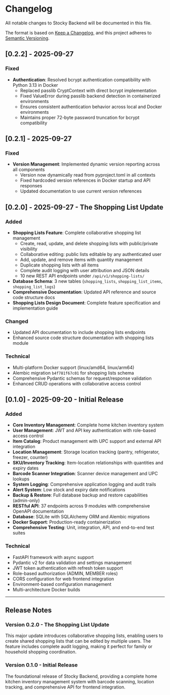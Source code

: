# Changelog

All notable changes to Stocky Backend will be documented in this file.

The format is based on [Keep a Changelog](https://keepachangelog.com/en/1.0.0/),
and this project adheres to [Semantic Versioning](https://semver.org/spec/v2.0.0.html).

## [0.2.2] - 2025-09-27

### Fixed
- **Authentication**: Resolved bcrypt authentication compatibility with Python 3.13 in Docker
  - Replaced passlib CryptContext with direct bcrypt implementation
  - Fixed ValueError during passlib backend detection in containerized environments
  - Ensures consistent authentication behavior across local and Docker environments
  - Maintains proper 72-byte password truncation for bcrypt compatibility

## [0.2.1] - 2025-09-27

### Fixed
- **Version Management**: Implemented dynamic version reporting across all components
  - Version now dynamically read from pyproject.toml in all contexts
  - Fixed hardcoded version references in Docker startup and API responses
  - Updated documentation to use current version references

## [0.2.0] - 2025-09-27 - The Shopping List Update

### Added
- **Shopping Lists Feature**: Complete collaborative shopping list management
  - Create, read, update, and delete shopping lists with public/private visibility
  - Collaborative editing: public lists editable by any authenticated user
  - Add, update, and remove items with quantity management
  - Duplicate shopping lists with all items
  - Complete audit logging with user attribution and JSON details
  - 10 new REST API endpoints under `/api/v1/shopping-lists/`
- **Database Schema**: 3 new tables (`shopping_lists`, `shopping_list_items`, `shopping_list_logs`)
- **Comprehensive Documentation**: Updated API reference and source code structure docs
- **Shopping Lists Design Document**: Complete feature specification and implementation guide

### Changed
- Updated API documentation to include shopping lists endpoints
- Enhanced source code structure documentation with shopping lists module

### Technical
- Multi-platform Docker support (linux/amd64, linux/arm64)
- Alembic migration `b4f781f67c01` for shopping lists schema
- Comprehensive Pydantic schemas for request/response validation
- Enhanced CRUD operations with collaborative access control

## [0.1.0] - 2025-09-20 - Initial Release

### Added
- **Core Inventory Management**: Complete home kitchen inventory system
- **User Management**: JWT and API key authentication with role-based access control
- **Item Catalog**: Product management with UPC support and external API integration
- **Location Management**: Storage location tracking (pantry, refrigerator, freezer, counter)
- **SKU/Inventory Tracking**: Item-location relationships with quantities and expiry dates
- **Barcode Scanner Integration**: Scanner device management and UPC lookups
- **System Logging**: Comprehensive application logging and audit trails
- **Alert System**: Low stock and expiry date notifications
- **Backup & Restore**: Full database backup and restore capabilities (admin-only)
- **RESTful API**: 37 endpoints across 9 modules with comprehensive OpenAPI documentation
- **Database**: SQLite with SQLAlchemy ORM and Alembic migrations
- **Docker Support**: Production-ready containerization
- **Comprehensive Testing**: Unit, integration, API, and end-to-end test suites

### Technical
- FastAPI framework with async support
- Pydantic v2 for data validation and settings management
- JWT token authentication with refresh token support
- Role-based authorization (ADMIN, MEMBER roles)
- CORS configuration for web frontend integration
- Environment-based configuration management
- Multi-architecture Docker builds

---

## Release Notes

### Version 0.2.0 - The Shopping List Update
This major update introduces collaborative shopping lists, enabling users to create shared shopping lists that can be edited by multiple users. The feature includes complete audit logging, making it perfect for family or household shopping coordination.

### Version 0.1.0 - Initial Release  
The foundational release of Stocky Backend, providing a complete home kitchen inventory management system with barcode scanning, location tracking, and comprehensive API for frontend integration.